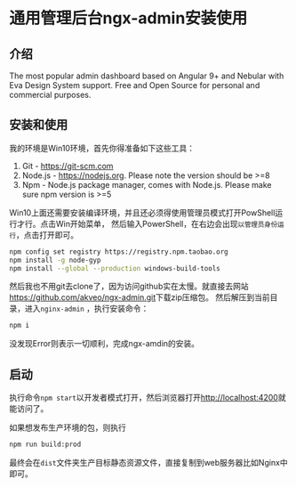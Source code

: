 # 通用管理后台ngx-admin安装使用

## 介绍

The most popular admin dashboard based on Angular 9+ and Nebular with Eva Design System support. Free and Open Source
for personal and commercial purposes.

## 安装和使用

我的环境是Win10环境，首先你得准备如下这些工具：

1. Git - <https://git-scm.com>
1. Node.js - <https://nodejs.org>. Please note the version should be >=8
1. Npm - Node.js package manager, comes with Node.js. Please make sure npm version is >=5

Win10上面还需要安装编译环境，并且还必须得使用管理员模式打开PowShell运行才行。点击Win开始菜单， 然后输入PowerShell，在右边会出现`以管理员身份运行`，点击打开即可。

```bash
npm config set registry https://registry.npm.taobao.org
npm install -g node-gyp
npm install --global --production windows-build-tools
```

然后我也不用git去clone了，因为访问github实在太慢。就直接去网站<https://github.com/akveo/ngx-admin.git>下载zip压缩包。 然后解压到当前目录，进入`nginx-admin`
，执行安装命令：

```bash
npm i
```

没发现Error则表示一切顺利，完成ngx-amdin的安装。

## 启动

执行命令`npm start`以开发者模式打开，然后浏览器打开<http://localhost:4200>就能访问了。

如果想发布生产环境的包，则执行

```bash
npm run build:prod
```

最终会在`dist`文件夹生产目标静态资源文件，直接复制到web服务器比如Nginx中即可。


